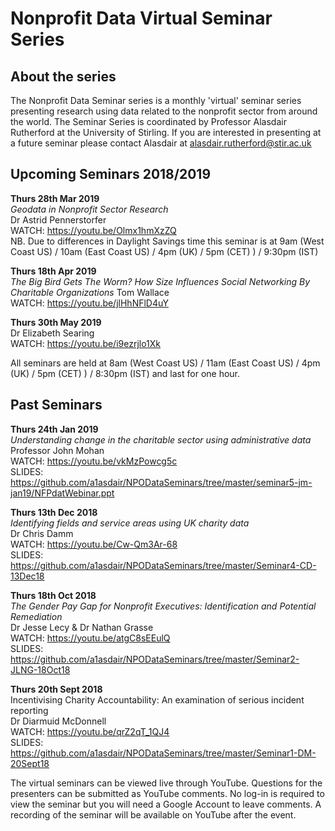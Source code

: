 # Nonprofit Data Virtual Seminar Series

## About the series  
The Nonprofit Data Seminar series is a monthly 'virtual' seminar series presenting research using data related to the nonprofit sector from around the world. The Seminar Series is coordinated by Professor Alasdair Rutherford at the University of Stirling. If you are interested in presenting at a future seminar please contact Alasdair at alasdair.rutherford@stir.ac.uk


## Upcoming Seminars 2018/2019
  
  
**Thurs 28th Mar 2019**  
 _Geodata in Nonprofit Sector Research_  
Dr Astrid Pennerstorfer  
WATCH: https://youtu.be/Olmx1hmXzZQ  
NB. Due to differences in Daylight Savings time this seminar is at 9am (West Coast US) / 10am (East Coast US) / 4pm (UK) / 5pm (CET) ) / 9:30pm (IST)
  
**Thurs 18th Apr 2019**  
_The Big Bird Gets The Worm? How Size Influences Social Networking By Charitable Organizations_
Tom Wallace  
WATCH: https://youtu.be/jlHhNFlD4uY
  
**Thurs 30th May 2019**  
Dr Elizabeth Searing  
WATCH: https://youtu.be/i9ezrjlo1Xk

All seminars are held at 8am (West Coast US) / 11am (East Coast US) / 4pm (UK) / 5pm (CET) ) / 8:30pm (IST) and last for one hour. 
  




## Past Seminars  
  
**Thurs 24th Jan 2019**   
 _Understanding change in the charitable sector using administrative data_  
Professor John Mohan  
WATCH: https://youtu.be/vkMzPowcg5c   
SLIDES: https://github.com/a1asdair/NPODataSeminars/tree/master/seminar5-jm-jan19/NFPdatWebinar.ppt  
  
 
**Thurs 13th Dec 2018**  
_Identifying fields and service areas using UK charity data_  
Dr Chris Damm  
WATCH: https://youtu.be/Cw-Qm3Ar-68  
SLIDES: https://github.com/a1asdair/NPODataSeminars/tree/master/Seminar4-CD-13Dec18
  
  
**Thurs 18th Oct 2018**  
_The Gender Pay Gap for Nonprofit Executives: Identification and Potential Remediation_  
Dr Jesse Lecy & Dr Nathan Grasse  
WATCH: https://youtu.be/atgC8sEEulQ  
SLIDES: https://github.com/a1asdair/NPODataSeminars/tree/master/Seminar2-JLNG-18Oct18  


**Thurs 20th Sept 2018**  
Incentivising Charity Accountability: An	examination of serious incident reporting  
Dr Diarmuid McDonnell  
WATCH: https://youtu.be/qrZ2qT_1QJ4  
SLIDES: https://github.com/a1asdair/NPODataSeminars/tree/master/Seminar1-DM-20Sept18  

The virtual seminars can be viewed live through YouTube. Questions for the presenters can be submitted as YouTube comments. No log-in is required to view the seminar but you will need a Google Account to leave comments. A recording of the seminar will be available on YouTube after the event.


